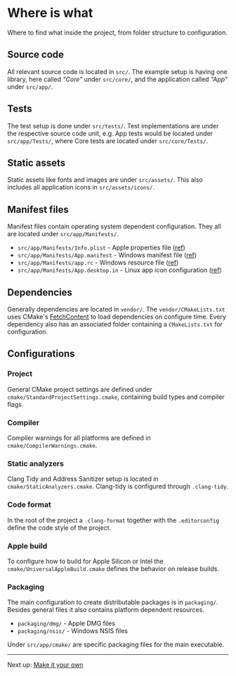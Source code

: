 # Where is what

Where to find what inside the project, from folder structure to configuration.

## Source code

All relevant source code is located in `src/`. The example setup is having one library, here called _"Core"_
under `src/core/`, and the application called _"App"_ under `src/app/`.

## Tests

The test setup is done under `src/tests/`. Test implementations are under the respective source code unit, e.g. App
tests would be located under `src/app/Tests/`, where Core tests are located under `src/core/Tests/`.

## Static assets

Static assets like fonts and images are under `src/assets/`. This also includes all application icons
in `src/assets/icons/`.

## Manifest files

Manifest files contain operating system dependent configuration. They all are located under `src/app/Manifests/`.

- `src/app/Manifests/Info.plist` - Apple properties
  file ([ref](https://developer.apple.com/library/archive/documentation/General/Reference/InfoPlistKeyReference/Articles/AboutInformationPropertyListFiles.html#//apple_ref/doc/uid/TP40009254-SW1))
- `src/app/Manifests/App.manifest` - Windows manifest
  file ([ref](https://learn.microsoft.com/en-us/windows/win32/sbscs/application-manifests))
- `src/app/Manifests/app.rc` - Windows resource
  file ([ref](https://learn.microsoft.com/en-us/windows/win32/menurc/about-resource-files))
- `src/app/Manifests/App.desktop.in` - Linux app icon
  configuration ([ref](https://specifications.freedesktop.org/desktop-entry-spec/desktop-entry-spec-latest.html))

## Dependencies

Generally dependencies are located in `vendor/`. The `vendor/CMakeLists.txt` uses
CMake's [FetchContent](https://cmake.org/cmake/help/latest/module/FetchContent.html) to load dependencies on configure
time. Every dependency also has an associated folder containing a `CMakeLists.txt` for configuration.

## Configurations

### Project

General CMake project settings are defined under `cmake/StandardProjectSettings.cmake`, containing build types and
compiler flags.

### Compiler

Compiler warnings for all platforms are defined in `cmake/CompilerWarnings.cmake`.

### Static analyzers

Clang Tidy and Address Sanitizer setup is located in `cmake/StaticAnalyzers.cmake`. Clang-tidy is configured
through `.clang-tidy`.

### Code format

In the root of the project a `.clang-format` together with the `.editorconfig` define the code style of the project.

### Apple build

To configure how to build for Apple Silicon or Intel the `cmake/UniversalAppleBuild.cmake` defines the behavior on
release builds.

### Packaging

The main configuration to create distributable packages is in `packaging/`. Besides general files it also contains
platform dependent resources.

- `packaging/dmg/` - Apple DMG files
- `packaging/nsis/` - Windows NSIS files

Under `src/app/cmake/` are specific packaging files for the main executable.

***

Next up: [Make it your own](MakeItYourOwn.md)

